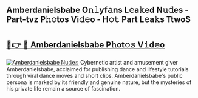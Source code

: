 ## Amberdanielsbabe O𝚗𝚕yf𝚊ns L𝚎a𝚔ed N𝚞𝚍es - Part-tvz P𝚑𝚘tos Vi𝚍𝚎o - H𝚘𝚝 Part L𝚎a𝚔s TtwoS

# <h2><a href="http://kfc0u2.oniu.top/?m=Amberdanielsbabe">🔗👉 🔴 Amberdanielsbabe P𝚑ot𝚘𝚜 V𝚒d𝚎o</a></h2>

[![Amberdanielsbabe Nu𝚍e𝚜](https://i.imgur.com/0qMVB7G.gif)](http://kfc0u2.oniu.top/?m=Amberdanielsbabe)
Cybernetic artist and amusement giver Amberdanielsbabe, acclaimed for publishing dance and lifestyle tutorials through viral dance moves and short clips. Amberdanielsbabe's public persona is marked by its friendly and genuine nature, but the mysteries of his private life remain a source of fascination.  
